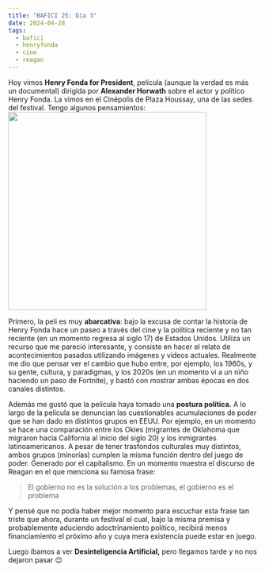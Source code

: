 ```yaml
---
title: "BAFICI 25: Día 3"
date: 2024-04-28
tags:
  - bafici
  - henryfonda
  - cine
  - reagan
---
```

Hoy vimos **Henry Fonda for President**, película (aunque la verdad es más un documental) dirigida por **Alexander Horwath** sobre el actor y político Henry Fonda. La vimos en el Cinépolis de Plaza Houssay, una de las sedes del festival. Tengo algunos pensamientos: 
<img  width="400px" src="https://m.media-amazon.com/images/M/MV5BZDQxMWU5ZmItNTU3Zi00YTFlLWFlZjEtYzM0NTA0MThmMGQwXkEyXkFqcGdeQXVyMjQ0NDA1NDY@._V1_FMjpg_UX1000_.jpg"/>

Primero, la peli es muy **abarcativa**: bajo la excusa de contar la historia de Henry Fonda hace un paseo a través del cine y la política reciente y no tan reciente (en un momento regresa al siglo 17) de Estados Unidos. Utiliza un recurso que me pareció interesante, y consiste en hacer el relato de acontecimientos pasados utilizando imágenes y videos actuales. Realmente me dio que pensar ver el cambio que hubo entre, por ejemplo, los 1960s, y su gente, cultura, y paradigmas, y  los 2020s (en un momento vi a un niño haciendo un paso de Fortnite), y bastó con mostrar ambas épocas en dos canales distintos.

Además me gustó que la película haya tomado una **postura política.**  A lo largo de la película se denuncian las cuestionables acumulaciones de poder que se han dado en distintos grupos en EEUU. Por ejemplo, en un momento se hace una comparación entre los Okies (migrantes de Oklahoma que migraron hacia California al inicio del siglo 20) y los inmigrantes latinoamericanos. A pesar de tener trasfondos culturales muy distintos, ambos grupos (minorías) cumplen la misma función dentro del juego de poder. Generado por el capitalismo. En un momento muestra el discurso de Reagan en el que menciona su famosa frase:

> El gobierno no es la solución a los problemas, el gobierno es el problema

Y pensé que no podía haber mejor momento para escuchar esta frase tan triste que ahora, durante un festival el cual, bajo la misma premisa y probablemente aduciendo adoctrinamiento político, recibirá menos financiamiento el próximo año y cuya mera existencia puede estar en juego.

Luego íbamos a ver **Desinteligencia Artificial,** pero llegamos tarde y no nos dejaron pasar 😔
